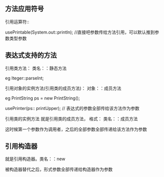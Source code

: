 ## 方法应用符号
引用运算符:: 

usePrintable(System.out::println); //直接吧参数传给方法引用，可以默认推到参数类型参数

## 表达式支持的方法
引用类方法： 类名：：静态方法

eg Iteger::parseInt;

引用对象的实例方法(引用类的成员方法)： 对象：：成员方法

eg  PrintString ps = new PrintString();

usePrinter(ps:: printUpper); // 表达式的参数全部传给该方法作为参数

引用类的实例方法 就是引用类的成员方法， 格式： 类名：：成员方法

这时候第一个参数作为调用者，之后的全部参数全部传递给该方法作为参数

## 引用构造器
就是引用构造器。类名：：new 

被构造器替代之后，形式参数全部传递给构造器作为参数




